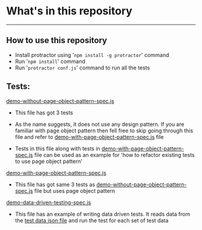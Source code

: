 
# **What's in this repository**
----

**How to use this repository**
----

- Install protractor using '````npm install -g protractor````' command
- Run '````npm install````' command
- Run '````protractor conf.js````' command to run all the tests

**Tests:**
----

[demo-without-page-object-pattern-spec.js](https://github.com/qabrains/ProtractorTests/blob/master/tests/demo-without-page-object-pattern-spec.js)

- This file has got 3 tests

- As the name suggests, it does not use any design pattern. If you are familiar with page object pattern then fell free to skip going through this file and refer to [demo-with-page-object-pattern-spec.js](https://github.com/qabrains/ProtractorTests/blob/master/tests/demo-with-page-object-pattern-spec.js) file

- Tests in this file along with tests in [demo-with-page-object-pattern-spec.js](https://github.com/qabrains/ProtractorTests/blob/master/tests/demo-with-page-object-pattern-spec.js) file can be used as an example for 'how to refactor existing tests to use page object pattern'    

[demo-with-page-object-pattern-spec.js](https://github.com/qabrains/ProtractorTests/blob/master/tests/demo-with-page-object-pattern-spec.js)

- This file has got same 3 tests as [demo-without-page-object-pattern-spec.js](https://github.com/qabrains/ProtractorTests/blob/master/tests/demo-without-page-object-pattern-spec.js) file but uses page object pattern

[demo-data-driven-testing-spec.js](https://github.com/qabrains/ProtractorTests/blob/master/tests/demo-data-driven-testing-spec.js)

- This file has an example of writing data driven tests. It reads data from the [test data json file](https://github.com/qabrains/ProtractorTests/blob/master/test-data/add-functionality-test-data.json) and run the test for each set of test data